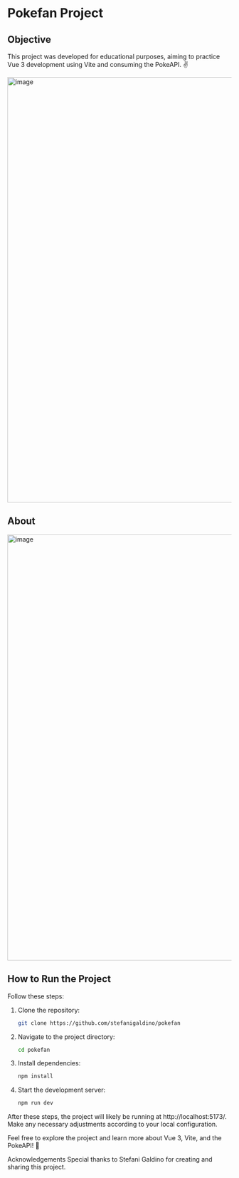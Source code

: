 # Pokefan Project

## Objective
This project was developed for educational purposes, aiming to practice Vue 3 development using Vite and consuming the PokeAPI. ✌️

<img width="955" alt="image" src="https://github.com/stefanigaldino/pokefan/assets/72844800/26fe116e-53a8-4c2e-ab88-9010dd17ccb0">

## About

<img width="956" alt="image" src="https://github.com/stefanigaldino/pokefan/assets/72844800/e31b1014-f649-4d73-8452-15e200a72bf5">


## How to Run the Project
Follow these steps:

1. Clone the repository:
   ```bash
   git clone https://github.com/stefanigaldino/pokefan

2. Navigate to the project directory:
   ```bash
   cd pokefan

3. Install dependencies:
   ```bash
   npm install

4. Start the development server:
   ```bash
   npm run dev

After these steps, the project will likely be running at http://localhost:5173/. Make any necessary adjustments according to your local configuration.

Feel free to explore the project and learn more about Vue 3, Vite, and the PokeAPI! 👾

Acknowledgements
Special thanks to Stefani Galdino for creating and sharing this project.
